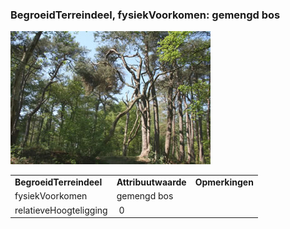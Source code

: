 ### BegroeidTerreindeel, fysiekVoorkomen: gemengd bos

![](media/172d1f6b48a13994afe73b0280ffd623bba2231f.jpg)

|                         |                     |                 |
|-------------------------|---------------------|-----------------|
| **BegroeidTerreindeel** | **Attribuutwaarde** | **Opmerkingen** |
| fysiekVoorkomen         | gemengd bos         |                 |
| relatieveHoogteligging  |  0                  |                 |
